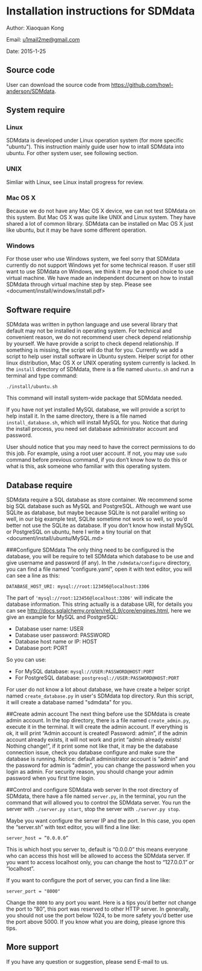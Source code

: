 Installation instructions for SDMdata
===
Author: Xiaoquan Kong

Email: u1mail2me@gmail.com

Date: 2015-1-25

## Source code
User can download the source code from <https://github.com/howl-anderson/SDMdata>.
## System require
### Linux
SDMdata is developed under Linux operation system (for more specific "ubuntu"). This instruction mainly guide user how  to intall SDMdata into ubuntu. For other system user, see following section.
### UNIX
Simliar with Linux, see Linux install progress for review.
### Mac OS X
Because we do not have any Mac OS X device, we can not test SDMdata on this system. But Mac OS X was quite like UNIX and Linux system. They have shared a lot of common library. SDMdata can be installed on Mac OS X just like ubuntu, but it may be have some different operation.
### Windows
For those user who use Windows system, we feel sorry that SDMdata currently do not support Windows yet for some technical reason. If user still want to use SDMdata on Windows, we think it may be a good choice to use virtual machine. We have made an independent document on how to install SDMdata through virtual machine step by step. Please see <document/install/windows/install.pdf>

## Software require
SDMdata was written in python language and use several library that default may not be installed in operating system. For technical and convenient reason, we do not recommend user check depend relationship by yourself. We have provide a script to check depend relationship. If something is missing, the script will do that for you. Currently we add a script to help user install software in Ubuntu system. Helper script for other linux distribution, Mac OS X or UNIX operating system currently is lacked. In the `install` directory of SDMdata, there is a file named `ubuntu.sh` and run a terminal and type command:

    ./install/ubuntu.sh
    
This command will install system-wide package that SDMdata needed.

If you have not yet installed MySQL database, we will provide a script to help install it. In the same directory, there is a file named `install_database.sh`, which will install MySQL for you. Notice that during the install process, you need set database administrator account and password.
   
User should notice that you may need to have the correct permissions to do this job. For example, using a root user account. If not, you may use `sudo` command before previous command, if you don’t know how to do this or what is this, ask someone who familiar with this operating system. 

## Database require
SDMdata require a SQL database as store container. We recommend some big SQL database such as MySQL and PostgreSQL. Although we want use SQLite as database, but maybe because SQLite is not parallel writing so well, in our big example test, SQLite sometime not work so well, so you’d better not use the SQLite as database. If you don't know how install MySQL or PostgreSQL on ubuntu, here I write a tiny tourial on that <document/install/ubuntu/MySQL.md>

###Configure SDMdata
The only thing need to be configured is the database, you will be require to tell SDMdata which database to be use and give username and password (if any). In the `/sdmdata/configure` directory, you can find a file named “configure.yaml”, open it with text editor, you will can see a line as this:

`DATABASE_HOST_URI: mysql://root:123456@localhost:3306`

The part of `'mysql://root:123456@localhost:3306'` will indicate the database information. This string actually is a database URI, for details you can see <http://docs.sqlalchemy.org/en/rel_0_9/core/engines.html>, here we give an example for MySQL and PostgreSQL:

* Database user name: USER
* Database user password: PASSWORD
* Database host name or IP: HOST
* Database port: PORT

So you can use:

* For MySQL database: `mysql://USER:PASSWORD@HOST:PORT`
* For PostgreSQL database: `postgresql://USER:PASSWORD@HOST:PORT`

For user do not know a lot about database, we have create a helper script named `create_database.py` in user's SDMdata top directory. Run this script, it will create a database named "sdmdata" for you.


##Create admin account
The next thing before use the SDMdata is create admin account. In the top directory, there is a file named `create_admin.py`, execute it in the terminal. It will create the admin account. If everything is ok, it will print “Admin account is created! Password: admin”, if the admin account already exists, it will not work and print “admin already exists! Nothing change!”, if it print some not like that, it may be the database connection issue, check you database configure and make sure the database is running. 
Notice: default administrator account is “admin” and the password for admin is “admin”, you can change the password when you login as admin. For security reason, you should change your admin password when you first time login.

##Control and configure SDMdata web server
In the root directory of SDMdata, there have a file named `server.py`, in the terminal, you run the command that will allowed you to control the SDMdata server. You run the server with `./server.py start`, stop the server with `./server.py stop`. 

Maybe you want configure the server IP and the port. In this case, you open the “server.sh” with text editor, you will find a line like:

    server_host = ”0.0.0.0”
    
This is which host you server to, default is “0.0.0.0” this means everyone who can access this host will be allowed to access the SDMdata server. If you want to access localhost only, you can change the host to “127.0.0.1” or “localhost”.

If you want to configure the port of server, you can find a line like:

    server_port = "8000"
    
Change the `8000` to any port you want. Here is a tips you’d better not change the port to “80”, this port was reserved to other HTTP server. In generally, you should not use the port below 1024, to be more safety you’d better use the port above 5000. If you know what you are doing, please ignore this tips.

## More support
If you have any question or suggestion, please send E-mail to us.
